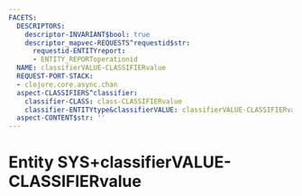 ```yaml
---
FACETS:
  DESCRIPTORS:
    descriptor-INVARIANT$bool: true
    descriptor_mapvec-REQUESTS^requestid$str:
      requestid-ENTITYreport:
      - ENTITY_REPORToperationid
  NAME: classifierVALUE-CLASSIFIERvalue
  REQUEST-PORT-STACK:
  - clojure.core.async.chan
  aspect-CLASSIFIERS^classifier:
    classifier-CLASS: class-CLASSIFIERvalue
    classifier-ENTITYtype&classifierVALUE: classifierVALUE-CLASSIFIERvalue
  aspect-CONTENT$str: ''
---
```

# Entity SYS+classifierVALUE-CLASSIFIERvalue

